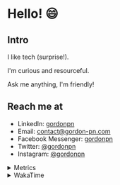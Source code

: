 # Hello! 😄

## Intro

I like tech (surprise!).

I'm curious and resourceful.

Ask me anything, I'm friendly!

## Reach me at

- LinkedIn: [gordonpn](https://www.linkedin.com/in/gordonpn/)
- Email: [contact@gordon-pn.com](mailto:contact@gordon-pn.com)
- Facebook Messenger: [gordonpn](https://www.messenger.com/t/Gordonpn)
- Twitter: [@gordonpn](https://twitter.com/Gordonpn)
- Instagram: [@gordonpn](https://www.instagram.com/gordonpn/)

<details>
  <summary>Metrics</summary>

  <img align="center" src="https://github.com/gordonpn/gordonpn/blob/master/github-metrics.svg" alt="GitHub Metrics">

</details>

<details>
  <summary>WakaTime</summary>

  <!--START_SECTION:waka-->
**I'm an Early 🐤** 

```text
🌞 Morning    178 commits    █████░░░░░░░░░░░░░░░░░░░░   21.63% 
🌆 Daytime    313 commits    █████████░░░░░░░░░░░░░░░░   38.03% 
🌃 Evening    296 commits    █████████░░░░░░░░░░░░░░░░   35.97% 
🌙 Night      36 commits     █░░░░░░░░░░░░░░░░░░░░░░░░   4.37%

```
📅 **I'm Most Productive on Wednesday** 

```text
Monday       128 commits    ████░░░░░░░░░░░░░░░░░░░░░   15.55% 
Tuesday      101 commits    ███░░░░░░░░░░░░░░░░░░░░░░   12.27% 
Wednesday    185 commits    █████░░░░░░░░░░░░░░░░░░░░   22.48% 
Thursday     110 commits    ███░░░░░░░░░░░░░░░░░░░░░░   13.37% 
Friday       124 commits    ███░░░░░░░░░░░░░░░░░░░░░░   15.07% 
Saturday     61 commits     █░░░░░░░░░░░░░░░░░░░░░░░░   7.41% 
Sunday       114 commits    ███░░░░░░░░░░░░░░░░░░░░░░   13.85%

```


📊 **This Week I Spent My Time On** 

```text
💬 Programming Languages: 
Java                     11 hrs 42 mins      █████████████░░░░░░░░░░░░   54.47% 
Ruby                     2 hrs 18 mins       ██░░░░░░░░░░░░░░░░░░░░░░░   10.72% 
YAML                     2 hrs 15 mins       ██░░░░░░░░░░░░░░░░░░░░░░░   10.49% 
TypeScript               1 hr 55 mins        ██░░░░░░░░░░░░░░░░░░░░░░░   8.97% 
Markdown                 1 hr 9 mins         █░░░░░░░░░░░░░░░░░░░░░░░░   5.42%

🔥 Editors: 
IntelliJ                 18 hrs 56 mins      ██████████████████████░░░   88.13% 
VS Code                  2 hrs 33 mins       ███░░░░░░░░░░░░░░░░░░░░░░   11.87%

```


 Last Updated on 22/10/2022 10:30:44 UTC
<!--END_SECTION:waka-->
</details>
